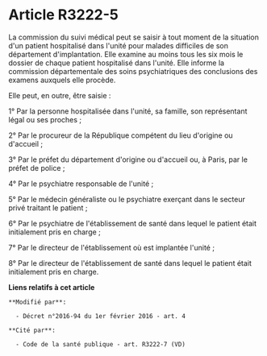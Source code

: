 # Article R3222-5

La commission du suivi médical peut se saisir à tout moment de la situation d'un patient hospitalisé dans l'unité pour
malades difficiles de son département d'implantation. Elle examine au moins tous les six mois le dossier de chaque patient
hospitalisé dans l'unité. Elle informe la commission départementale des soins psychiatriques des conclusions des examens
auxquels elle procède.

Elle peut, en outre, être saisie :

1° Par la personne hospitalisée dans l'unité, sa famille, son représentant légal ou ses proches ;

2° Par le procureur de la République compétent du lieu d'origine ou d'accueil ;

3° Par le préfet du département d'origine ou d'accueil ou, à Paris, par le préfet de police ;

4° Par le psychiatre responsable de l'unité ;

5° Par le médecin généraliste ou le psychiatre exerçant dans le secteur privé traitant le patient ;

6° Par le psychiatre de l'établissement de santé dans lequel le patient était initialement pris en charge ;

7° Par le directeur de l'établissement où est implantée l'unité ;

8° Par le directeur de l'établissement de santé dans lequel le patient était initialement pris en charge.

**Liens relatifs à cet article**

	**Modifié par**:

	  - Décret n°2016-94 du 1er février 2016 - art. 4

	**Cité par**:

	  - Code de la santé publique - art. R3222-7 (VD)
